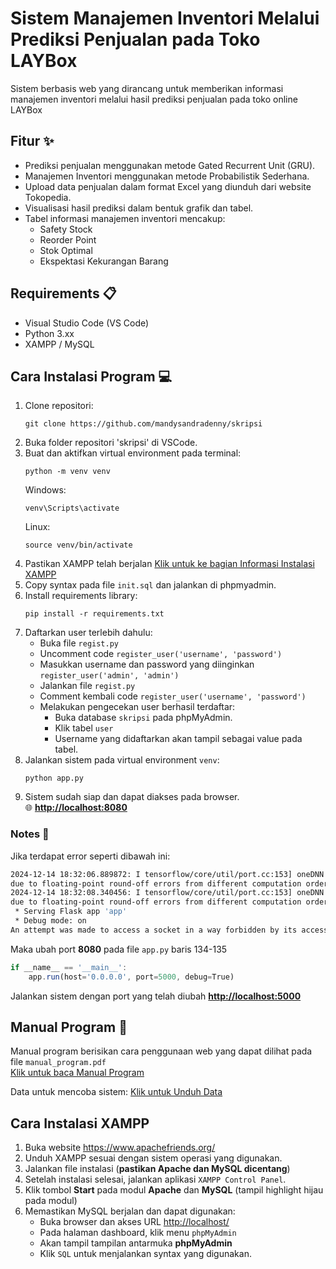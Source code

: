 # Sistem Manajemen Inventori Melalui Prediksi Penjualan pada Toko LAYBox
Sistem berbasis web yang dirancang untuk memberikan informasi manajemen inventori melalui hasil prediksi penjualan pada toko online LAYBox

## Fitur ✨
- Prediksi penjualan menggunakan metode Gated Recurrent Unit (GRU).
- Manajemen Inventori menggunakan metode Probabilistik Sederhana.
- Upload data penjualan dalam format Excel yang diunduh dari website Tokopedia.
- Visualisasi hasil prediksi dalam bentuk grafik dan tabel.
- Tabel informasi manajemen inventori mencakup:
  + Safety Stock
  + Reorder Point
  + Stok Optimal
  + Ekspektasi Kekurangan Barang

## Requirements 📋
- Visual Studio Code (VS Code)
- Python 3.xx
- XAMPP / MySQL

## Cara Instalasi Program 💻
1. Clone repositori:
   ```
   git clone https://github.com/mandysandradenny/skripsi
   ```
2. Buka folder repositori 'skripsi' di VSCode.
3. Buat dan aktifkan virtual environment pada terminal:
   ```
   python -m venv venv
   ```
   Windows:
   ```
   venv\Scripts\activate
   ```
   Linux:
   ```
   source venv/bin/activate
   ```
4. Pastikan XAMPP telah berjalan [Klik untuk ke bagian Informasi Instalasi XAMPP](#cara-instalasi-XAMPP)
5. Copy syntax pada file `init.sql` dan jalankan di phpmyadmin.
6. Install requirements library:
   ```
   pip install -r requirements.txt
   ```  
7. Daftarkan user terlebih dahulu:
   - Buka file `regist.py`
   - Uncomment code `register_user('username', 'password')`
   - Masukkan username dan password yang diinginkan `register_user('admin', 'admin')`
   - Jalankan file `regist.py`
   - Comment kembali code `register_user('username', 'password')`
   - Melakukan pengecekan user berhasil terdaftar:
     + Buka database `skripsi` pada phpMyAdmin.
     + Klik tabel `user`
     + Username yang didaftarkan akan tampil sebagai value pada tabel.
8. Jalankan sistem pada virtual environment `venv`:
   ```
   python app.py
   ```
9. Sistem sudah siap dan dapat diakses pada browser. <br>
    🌐 **<http://localhost:8080>**

### Notes 📝
Jika terdapat error seperti dibawah ini:
```bash
2024-12-14 18:32:06.889872: I tensorflow/core/util/port.cc:153] oneDNN custom operations are on. You may see slightly different numerical results
due to floating-point round-off errors from different computation orders. To turn them off, set the environment variable `TF_ENABLE_ONEDNN_OPTS=0`.
2024-12-14 18:32:08.340456: I tensorflow/core/util/port.cc:153] oneDNN custom operations are on. You may see slightly different numerical results
due to floating-point round-off errors from different computation orders. To turn them off, set the environment variable `TF_ENABLE_ONEDNN_OPTS=0`.
 * Serving Flask app 'app'
 * Debug mode: on
An attempt was made to access a socket in a way forbidden by its access permissions
```
Maka ubah port **8080** pada file `app.py` baris 134-135
```js
if __name__ == '__main__':
    app.run(host='0.0.0.0', port=5000, debug=True)
```
Jalankan sistem dengan port yang telah diubah **<http://localhost:5000>**

## Manual Program 📖
Manual program berisikan cara penggunaan web yang dapat dilihat pada file `manual_program.pdf` <br>
[Klik untuk baca Manual Program](manual_program.pdf)

Data untuk mencoba sistem:
[Klik untuk Unduh Data](https://drive.google.com/drive/folders/16UQujsiP80QSte23-4mEruWhwe4uFSh1?usp=sharing)

## Cara Instalasi XAMPP
1. Buka website <https://www.apachefriends.org/>
2. Unduh XAMPP sesuai dengan sistem operasi yang digunakan.
3. Jalankan file instalasi (**pastikan Apache dan MySQL dicentang**)
4. Setelah instalasi selesai, jalankan aplikasi `XAMPP Control Panel`.
5. Klik tombol **Start** pada modul **Apache** dan **MySQL** (tampil highlight hijau pada modul)
6. Memastikan MySQL berjalan dan dapat digunakan: <br>
   - Buka browser dan akses URL <http://localhost/>
   - Pada halaman dashboard, klik menu `phpMyAdmin`
   - Akan tampil tampilan antarmuka **phpMyAdmin**
   - Klik `SQL` untuk menjalankan syntax yang digunakan.
